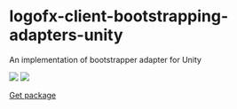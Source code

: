 # logofx-client-bootstrapping-adapters-unity
An implementation of bootstrapper adapter for Unity

<img src=https://ci.appveyor.com/api/projects/status/github/logofx/logofx-client-bootstrapping-adapters-unity>

<img src=https://img.shields.io/nuget/dt/LogoFX.Client.Bootstrapping.Adapters.Unity>

[Get package](https://www.nuget.org/packages/LogoFX.Client.Bootstrapping.Adapters.Unity)